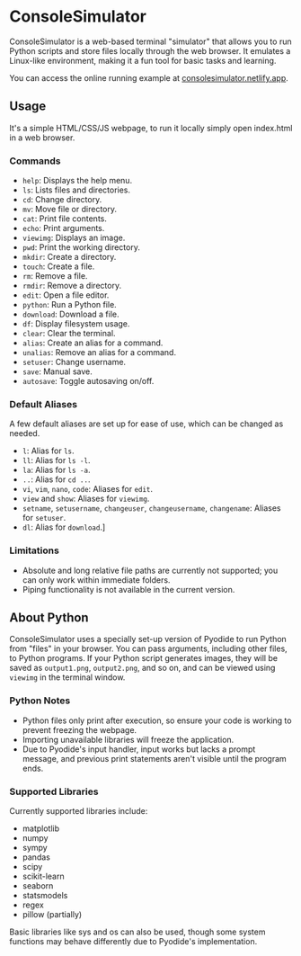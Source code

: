 # ConsoleSimulator

ConsoleSimulator is a web-based terminal "simulator" that allows you to run Python scripts and store files locally through the web browser. It emulates a Linux-like environment, making it a fun tool for basic tasks and learning.

You can access the online running example at [consolesimulator.netlify.app](https://consolesimulator.netlify.app).

## Usage

It's a simple HTML/CSS/JS webpage, to run it locally simply open index.html in a web browser.

### Commands

- `help`: Displays the help menu.
- `ls`: Lists files and directories.
- `cd`: Change directory.
- `mv`: Move file or directory.
- `cat`: Print file contents.
- `echo`: Print arguments.
- `viewimg`: Displays an image.
- `pwd`: Print the working directory.
- `mkdir`: Create a directory.
- `touch`: Create a file.
- `rm`: Remove a file.
- `rmdir`: Remove a directory.
- `edit`: Open a file editor.
- `python`: Run a Python file.
- `download`: Download a file.
- `df`: Display filesystem usage.
- `clear`: Clear the terminal.
- `alias`: Create an alias for a command.
- `unalias`: Remove an alias for a command.
- `setuser`: Change username.
- `save`: Manual save.
- `autosave`: Toggle autosaving on/off.

### Default Aliases

A few default aliases are set up for ease of use, which can be changed as needed. 

- `l`: Alias for `ls`.
- `ll`: Alias for `ls -l`.
- `la`: Alias for `ls -a`.
- `..`: Alias for `cd ..`.
- `vi`, `vim`, `nano`, `code`: Aliases for `edit`.
- `view` and `show`: Aliases for `viewimg`.
- `setname`, `setusername`, `changeuser`, `changeusername`, `changename`: Aliases for `setuser`.
- `dl`: Alias for `download`.]

### Limitations

- Absolute and long relative file paths are currently not supported; you can only work within immediate folders.
- Piping functionality is not available in the current version.

## About Python

ConsoleSimulator uses a specially set-up version of Pyodide to run Python from "files" in your browser. You can pass arguments, including other files, to Python programs. If your Python script generates images, they will be saved as `output1.png`, `output2.png`, and so on, and can be viewed using `viewimg` in the terminal window.

### Python Notes

- Python files only print after execution, so ensure your code is working to prevent freezing the webpage.
- Importing unavailable libraries will freeze the application.
- Due to Pyodide's input handler, input works but lacks a prompt message, and previous print statements aren't visible until the program ends. 

### Supported Libraries

Currently supported libraries include:

- matplotlib
- numpy
- sympy
- pandas
- scipy
- scikit-learn
- seaborn
- statsmodels
- regex
- pillow (partially)

Basic libraries like sys and os can also be used, though some system functions may behave differently due to Pyodide's implementation.


